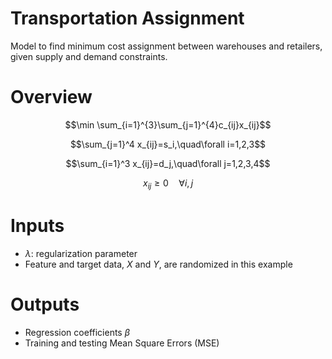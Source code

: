 # Transportation Assignment
Model to find minimum cost assignment between warehouses and retailers, given supply and demand constraints.



# Overview

$$\min \sum_{i=1}^{3}\sum_{j=1}^{4}c_{ij}x_{ij}$$

$$\sum_{j=1}^4 x_{ij}=s_i,\quad\forall i=1,2,3$$

$$\sum_{i=1}^3 x_{ij}=d_j,\quad\forall j=1,2,3,4$$

$$x_{ij}\geq 0 \quad\forall i,j$$ 



# Inputs

* $\lambda$: regularization parameter
* Feature and target data, $X$ and $Y$, are randomized in this example


# Outputs

* Regression coefficients $\beta$
* Training and testing Mean Square Errors (MSE)